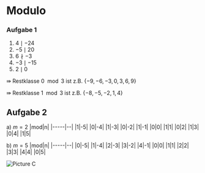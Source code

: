 # **Modulo**

### Aufgabe 1
1. $4 \mid -24$
2. $-5 \mid 20$
3. $6 \nmid -3$
4. $-3 \mid -15$
5. $2 \mid 0$

$\Rrightarrow$ Restklasse $0 \mod 3$ ist z.B. $\{-9, -6, -3, 0, 3, 6, 9\}$

$\Rrightarrow$ Restklasse $1 \mod 3$ ist z.B. $\{-8, -5, -2, 1, 4\}$

## Aufgabe 2
a) $m = 2$
|mod|n|
|-----|--|
|1|-5|
|0|-4|
|1|-3|
|0|-2|
|1|-1|
|0|0|
|1|1|
|0|2|
|1|3|
|0|4|
|1|5|

b) $m = 5$
|mod|n|
|-----|--|
|0|-5|
|1|-4|
|2|-3|
|3|-2|
|4|-1|
|0|0|
|1|1|
|2|2|
|3|3|
|4|4|
|0|5|

![Picture C](https://media.discordapp.net/attachments/1139161006761857024/1139161060784476170/Screenshot_2023-08-10_133843.png?width=503&height=671)

